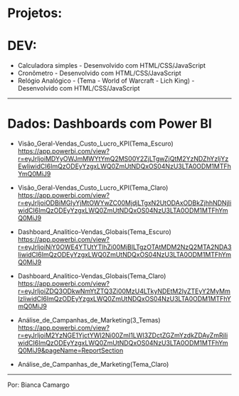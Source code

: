 # Projetos:

# DEV:

- Calculadora simples - Desenvolvido com HTML/CSS/JavaScript
- Cronômetro - Desenvolvido com HTML/CSS/JavaScript
- Relógio Analógico - (Tema - World of Warcraft - Lich King) - Desenvolvido com HTML/CSS/JavaScript 

 --------------------------------------------

# Dados: Dashboards com Power BI

- Visão_Geral-Vendas_Custo_Lucro_KPI(Tema_Escuro)
https://app.powerbi.com/view?r=eyJrIjoiMDYyOWJmMWYtYmQ2MS00Y2ZjLTgwZjQtM2YzNDZhYzljYzEwIiwidCI6ImQzODEyYzgxLWQ0ZmUtNDQxOS04NzU3LTA0ODM1MTFhYmQ0MiJ9

- Visão_Geral-Vendas_Custo_Lucro_KPI(Tema_Claro)
https://app.powerbi.com/view?r=eyJrIjoiODBiMGIyYjMtOWYwZC00MjdjLTgxN2UtODAxODBkZjhhNDNjIiwidCI6ImQzODEyYzgxLWQ0ZmUtNDQxOS04NzU3LTA0ODM1MTFhYmQ0MiJ9

- Dashboard_Analitico-Vendas_Globais(Tema_Escuro)
https://app.powerbi.com/view?r=eyJrIjoiNjY0OWE4YTUtYTlhZi00MjBlLTgzOTAtMDM2NzQ2MTA2NDA3IiwidCI6ImQzODEyYzgxLWQ0ZmUtNDQxOS04NzU3LTA0ODM1MTFhYmQ0MiJ9

- Dashboard_Analitico-Vendas_Globais(Tema_Claro)
https://app.powerbi.com/view?r=eyJrIjoiZDQ3ODkwNmYtZTQ3Zi00MzU4LTkyNDEtM2IyZTEyY2MyMmIzIiwidCI6ImQzODEyYzgxLWQ0ZmUtNDQxOS04NzU3LTA0ODM1MTFhYmQ0MiJ9

- Análise_de_Campanhas_de_Marketing(3_Temas)
https://app.powerbi.com/view?r=eyJrIjoiM2YzNGE1YjctYWI2Ni00ZmI1LWI3ZDctZGZmYzdkZDAyZmRiIiwidCI6ImQzODEyYzgxLWQ0ZmUtNDQxOS04NzU3LTA0ODM1MTFhYmQ0MiJ9&pageName=ReportSection

- Análise_de_Campanhas_de_Marketing(Tema_Claro)

-------------------------------------------- 

Por: Bianca Camargo 
